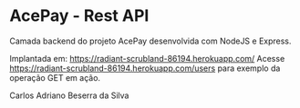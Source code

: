 # AcePay - Rest API
Camada backend do projeto AcePay desenvolvida com NodeJS e Express.

Implantada em: https://radiant-scrubland-86194.herokuapp.com/
Acesse https://radiant-scrubland-86194.herokuapp.com/users para exemplo da operação GET em ação.

Carlos Adriano Beserra da Silva
